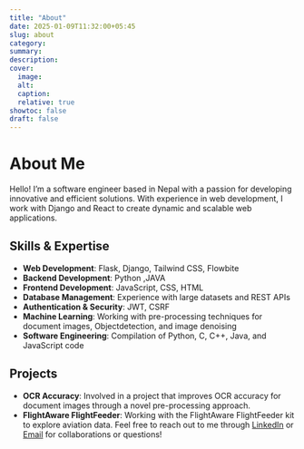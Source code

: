 ```yaml
---
title: "About"
date: 2025-01-09T11:32:00+05:45
slug: about
category:
summary:
description: 
cover:
  image:
  alt:
  caption: 
  relative: true
showtoc: false
draft: false
---
```

# About Me

Hello! I’m a software engineer based in Nepal with a passion for developing innovative and efficient solutions. With experience in web development, I work with Django and React to create dynamic and scalable web applications.

## Skills & Expertise
- **Web Development**: Flask, Django, Tailwind CSS, Flowbite
- **Backend Development**: Python ,JAVA
- **Frontend Development**: JavaScript, CSS, HTML
- **Database Management**: Experience with large datasets and REST APIs
- **Authentication & Security**: JWT, CSRF
- **Machine Learning**: Working with pre-processing techniques for document images, Objectdetection, and image denoising
- **Software Engineering**: Compilation of Python, C, C++, Java, and JavaScript code

## Projects
- **OCR Accuracy**: Involved in a project that improves OCR accuracy for document images through a novel pre-processing approach.
- **FlightAware FlightFeeder**: Working with the FlightAware FlightFeeder kit to explore aviation data.
Feel free to reach out to me through [LinkedIn](https://www.linkedin.com/in/risaavdahal/) or [Email](mailto:contact@rishavdahal.com.np) for collaborations or questions!
